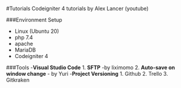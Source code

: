 #Tutorials
Codeigniter 4 tutorials by Alex Lancer (youtube)

###Environment Setup
- Linux (Ubuntu 20)
- php 7.4
- apache
- MariaDB
- Codeigniter 4


###Tools
-**Visual Studio Code**
    1. **SFTP** -by liximomo
    2. **Auto-save on window change** - by Yuri
-**Project Versioning**
    1. Github
    2. Trello
    3. Gitkraken



